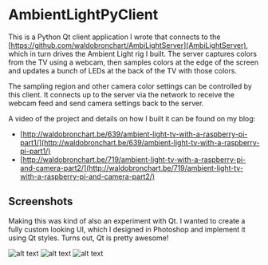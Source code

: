 AmbientLightPyClient
====================

This is a Python Qt client application I wrote that connects to the [https://github.com/waldobronchart/AmbiLightServer](AmbiLightServer), which in turn drives the Ambient Light rig I built. The server captures colors from the TV using a webcam, then samples colors at the edge of the screen and updates a bunch of LEDs at the back of the TV with those colors.

The sampling region and other camera color settings can be controlled by this client. It connects up to the server via the network to receive the webcam feed and send camera settings back to the server.

A video of the project and details on how I built it can be found on my blog: 

* [http://waldobronchart.be/639/ambient-light-tv-with-a-raspberry-pi-part1/](http://waldobronchart.be/639/ambient-light-tv-with-a-raspberry-pi-part1/)
* [http://waldobronchart.be/719/ambient-light-tv-with-a-raspberry-pi-and-camera-part2/](http://waldobronchart.be/719/ambient-light-tv-with-a-raspberry-pi-and-camera-part2/)

Screenshots
----------------------------------------

Making this was kind of also an experiment with Qt. I wanted to create a fully custom looking UI, which I designed in Photoshop and implement it using Qt styles. Turns out, Qt is pretty awesome!

![alt text](http://i.imgur.com/Ml03Ksz.png)
![alt text](http://i.imgur.com/KoG8awW.png)
![alt text](http://i.imgur.com/cXWypDy.png)
